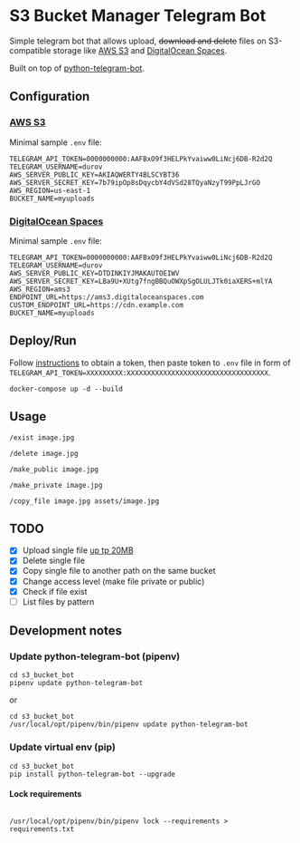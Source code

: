 # S3 Bucket Manager Telegram Bot

Simple telegram bot that allows upload, ~~download and delete~~ files on S3-compatible storage like [AWS S3](https://aws.amazon.com/s3/) and [DigitalOcean Spaces](https://www.digitalocean.com/products/spaces/).

Built on top of [python-telegram-bot](https://github.com/python-telegram-bot/python-telegram-bot).

## Configuration

### [AWS S3](https://aws.amazon.com/s3/)

Minimal sample `.env` file:

```
TELEGRAM_API_TOKEN=0000000000:AAFBxO9f3HELPkYvaiww0LiNcj6DB-R2d2Q
TELEGRAM_USERNAME=durov
AWS_SERVER_PUBLIC_KEY=AKIAQWERTY4BLSCYBT36
AWS_SERVER_SECRET_KEY=7b79ipOp8sDqycbY4dVSd28TQyaNzyT99PpLJrGO
AWS_REGION=us-east-1
BUCKET_NAME=myuploads
```

### [DigitalOcean Spaces](https://www.digitalocean.com/products/spaces/)

Minimal sample `.env` file:

```
TELEGRAM_API_TOKEN=0000000000:AAFBxO9f3HELPkYvaiww0LiNcj6DB-R2d2Q
TELEGRAM_USERNAME=durov
AWS_SERVER_PUBLIC_KEY=DTDINKIYJMAKAUTOEIWV
AWS_SERVER_SECRET_KEY=LBa9U+XUtg7fngBBQuOWXpSgOLULJTk0iaXERS+mlYA
AWS_REGION=ams3
ENDPOINT_URL=https://ams3.digitaloceanspaces.com
CUSTOM_ENDPOINT_URL=https://cdn.example.com
BUCKET_NAME=myuploads
```

## Deploy/Run

Follow [instructions](https://core.telegram.org/bots#3-how-do-i-create-a-bot) to obtain a token, then paste token to `.env` file in form of `TELEGRAM_API_TOKEN=XXXXXXXXX:XXXXXXXXXXXXXXXXXXXXXXXXXXXXXXXXXXX`.

```
docker-compose up -d --build
```

## Usage

```
/exist image.jpg
```

```
/delete image.jpg
```

```
/make_public image.jpg
```

```
/make_private image.jpg
```

```
/copy_file image.jpg assets/image.jpg
```

## TODO

* [x] Upload single file [up tp 20MB](https://core.telegram.org/bots/api#getfile)
* [x] Delete single file
* [x] Copy single file to another path on the same bucket
* [x] Change access level (make file private or public)
* [x] Check if file exist
* [ ] List files by pattern

## Development notes

### Update python-telegram-bot (pipenv)

```
cd s3_bucket_bot
pipenv update python-telegram-bot
```

or

```
cd s3_bucket_bot
/usr/local/opt/pipenv/bin/pipenv update python-telegram-bot
```

### Update virtual env (pip)

```
cd s3_bucket_bot
pip install python-telegram-bot --upgrade
```

#### Lock requirements

```

/usr/local/opt/pipenv/bin/pipenv lock --requirements > requirements.txt
```

